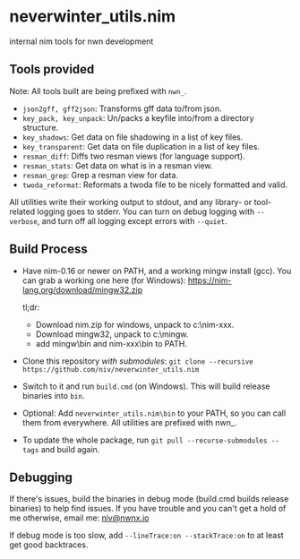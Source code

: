 # neverwinter_utils.nim
internal nim tools for nwn development

## Tools provided

Note: All tools built are being prefixed with `nwn_`.

* `json2gff, gff2json`: Transforms gff data to/from json.
* `key_pack, key_unpack`: Un/packs a keyfile into/from a directory structure.
* `key_shadows`: Get data on file shadowing in a list of key files.
* `key_transparent`: Get data on file duplication in a list of key files.
* `resman_diff`: Diffs two resman views (for language support).
* `resman_stats`: Get data on what is in a resman view.
* `resman_grep`: Grep a resman view for data.
* `twoda_reformat`: Reformats a twoda file to be nicely formatted and valid.

All utilities write their working output to stdout, and any library- or tool-
related logging goes to stderr.  You can turn on debug logging with `--verbose`,
and turn off all logging except errors with `--quiet`.

## Build Process

* Have nim-0.16 or newer on PATH, and a working mingw install (gcc). You can
  grab a working one here (for Windows): https://nim-lang.org/download/mingw32.zip

  tl;dr:
  * Download nim.zip for windows, unpack to c:\nim-xxx.
  * Download mingw32, unpack to c:\mingw.
  * add mingw\bin and nim-xxx\bin to PATH.

* Clone this repository *with submodules*:
  `git clone --recursive https://github.com/niv/neverwinter_utils.nim`

* Switch to it and run `build.cmd` (on Windows). This will build release binaries
  into `bin`.

* Optional: Add `neverwinter_utils.nim\bin` to your PATH, so you can call them
  from everywhere.  All utilities are prefixed with nwn_.

* To update the whole package, run `git pull --recurse-submodules --tags` and
  build again.

## Debugging

If there's issues, build the binaries in debug mode (build.cmd builds release
binaries) to help find issues.  If you have trouble and you can't get a hold
of me otherwise, email me: niv@nwnx.io

If debug mode is too slow, add `--lineTrace:on --stackTrace:on` to at least
get good backtraces.
